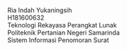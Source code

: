 Ria Indah Yukaningsih <br>
H181600632 <br>
Teknologi Rekayasa Perangkat Lunak <br>
Politeknik Pertanian Negeri Samarinda <br>
Sistem Informasi Penomoran Surat
